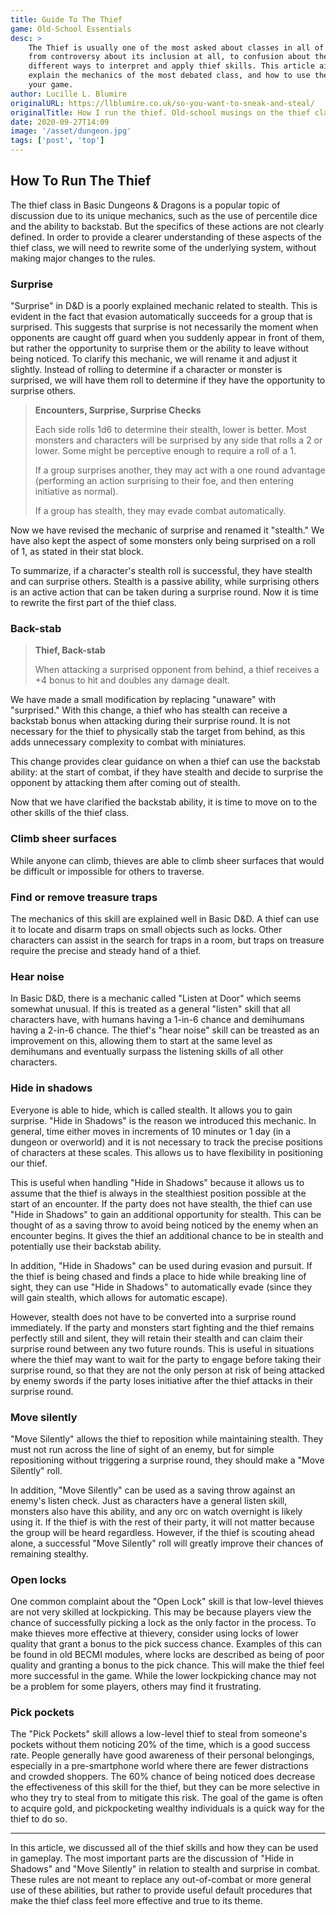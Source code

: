 ```yaml
---
title: Guide To The Thief
game: Old-School Essentials
desc: >
    The Thief is usually one of the most asked about classes in all of D&D, with
    from controversy about its inclusion at all, to confusion about the
    different ways to interpret and apply thief skills. This article aims to
    explain the mechanics of the most debated class, and how to use them in
    your game.
author: Lucille L. Blumire
originalURL: https://llblumire.co.uk/so-you-want-to-sneak-and-steal/
originalTitle: How I run the thief. Old-school musings on the thief class.
date: 2020-09-27T14:09
image: '/asset/dungeon.jpg'
tags: ['post', 'top']
---
```


## How To Run The Thief

The thief class in Basic Dungeons & Dragons is a popular topic of discussion
due to its unique mechanics, such as the use of percentile dice and the ability
to backstab. But the specifics of these actions are not clearly defined. In
order to provide a clearer understanding of these aspects of the thief class,
we will need to rewrite some of the underlying system, without making major
changes to the rules.

### Surprise

"Surprise" in D&D is a poorly explained mechanic related to stealth. This is
evident in the fact that evasion automatically succeeds for a group that is
surprised. This suggests that surprise is not necessarily the moment when
opponents are caught off guard when you suddenly appear in front of them, but
rather the opportunity to surprise them or the ability to leave without being
noticed. To clarify this mechanic, we will rename it and adjust it slightly.
Instead of rolling to determine if a character or monster is surprised, we will
have them roll to determine if they have the opportunity to surprise others.

> **Encounters, Surprise, Surprise Checks**
>
> Each side rolls 1d6 to determine their stealth, lower is better. Most
> monsters and characters will be surprised by any side that rolls a 2 or
> lower. Some might be perceptive enough to require a roll of a 1.
>
> If a group surprises another, they may act with a one round advantage
> (performing an action surprising to their foe, and then entering initiative
> as normal).  
>
> If a group has stealth, they may evade combat automatically.

Now we have revised the mechanic of surprise and renamed it "stealth." We have
also kept the aspect of some monsters only being surprised on a roll of 1, as
stated in their stat block.

To summarize, if a character's stealth roll is successful, they have stealth
and can surprise others. Stealth is a passive ability, while surprising others
is an active action that can be taken during a surprise round. Now it is time
to rewrite the first part of the thief class.

### Back-stab

> **Thief, Back-stab**
>
> When attacking a surprised opponent from behind, a thief receives a +4 bonus
> to hit and doubles any damage dealt.

We have made a small modification by replacing "unaware" with "surprised." With
this change, a thief who has stealth can receive a backstab bonus when
attacking during their surprise round. It is not necessary for the thief to
physically stab the target from behind, as this adds unnecessary complexity to
combat with miniatures.

This change provides clear guidance on when a thief can use the backstab
ability: at the start of combat, if they have stealth and decide to surprise
the opponent by attacking them after coming out of stealth.

Now that we have clarified the backstab ability, it is time to move on to the
other skills of the thief class.

### Climb sheer surfaces

While anyone can climb, thieves are able to climb sheer surfaces that would be
difficult or impossible for others to traverse.

### Find or remove treasure traps

The mechanics of this skill are explained well in Basic D&D. A thief can use it
to locate and disarm traps on small objects such as locks. Other characters can
assist in the search for traps in a room, but traps on treasure require the
precise and steady hand of a thief.

### Hear noise

In Basic D&D, there is a mechanic called "Listen at Door" which seems somewhat
unusual. If this is treated as a general "listen" skill that all characters
have, with humans having a 1-in-6 chance and demihumans having a 2-in-6 chance.
The thief's "hear noise" skill can be treasted as an improvement on this,
allowing them to start at the same level as demihumans and eventually surpass
the listening skills of all other characters.

### Hide in shadows

Everyone is able to hide, which is called stealth. It allows you to gain
surprise. "Hide in Shadows" is the reason we introduced this mechanic. In
general, time either moves in increments of 10 minutes or 1 day (in a dungeon
or overworld) and it is not necessary to track the precise positions of
characters at these scales. This allows us to have flexibility in positioning
our thief.

This is useful when handling "Hide in Shadows" because it allows us to assume
that the thief is always in the stealthiest position possible at the start of
an encounter. If the party does not have stealth, the thief can use "Hide in
Shadows" to gain an additional opportunity for stealth. This can be thought of
as a saving throw to avoid being noticed by the enemy when an encounter begins.
It gives the thief an additional chance to be in stealth and potentially use
their backstab ability.

In addition, "Hide in Shadows" can be used during evasion and pursuit. If the
thief is being chased and finds a place to hide while breaking line of sight,
they can use "Hide in Shadows" to automatically evade (since they will gain
stealth, which allows for automatic escape).

However, stealth does not have to be converted into a surprise round
immediately. If the party and monsters start fighting and the thief remains
perfectly still and silent, they will retain their stealth and can claim their
surprise round between any two future rounds. This is useful in situations
where the thief may want to wait for the party to engage before taking their
surprise round, so that they are not the only person at risk of being attacked
by enemy swords if the party loses initiative after the thief attacks in their
surprise round.

### Move silently

"Move Silently" allows the thief to reposition while maintaining stealth. They
must not run across the line of sight of an enemy, but for simple repositioning
without triggering a surprise round, they should make a "Move Silently" roll.

In addition, "Move Silently" can be used as a saving throw against an enemy's
listen check. Just as characters have a general listen skill, monsters also
have this ability, and any orc on watch overnight is likely using it. If the
thief is with the rest of their party, it will not matter because the group
will be heard regardless. However, if the thief is scouting ahead alone, a
successful "Move Silently" roll will greatly improve their chances of remaining
stealthy.

### Open locks

One common complaint about the "Open Lock" skill is that low-level thieves are
not very skilled at lockpicking. This may be because players view the chance of
successfully picking a lock as the only factor in the process. To make thieves
more effective at thievery, consider using locks of lower quality that grant a
bonus to the pick success chance. Examples of this can be found in old BECMI
modules, where locks are described as being of poor quality and granting a
bonus to the pick chance. This will make the thief feel more successful in the
game. While the lower lockpicking chance may not be a problem for some players,
others may find it frustrating.

### Pick pockets

The "Pick Pockets" skill allows a low-level thief to steal from someone's
pockets without them noticing 20% of the time, which is a good success rate.
People generally have good awareness of their personal belongings, especially
in a pre-smartphone world where there are fewer distractions and crowded
shoppers. The 60% chance of being noticed does decrease the effectiveness of
this skill for the thief, but they can be more selective in who they try to
steal from to mitigate this risk. The goal of the game is often to acquire
gold, and pickpocketing wealthy individuals is a quick way for the thief to do
so.

---

In this article, we discussed all of the thief skills and how they can be used
in gameplay. The most important parts are the discussion of "Hide in Shadows"
and "Move Silently" in relation to stealth and surprise in combat. These rules
are not meant to replace any out-of-combat or more general use of these
abilities, but rather to provide useful default procedures that make the thief
class feel more effective and true to its theme.
